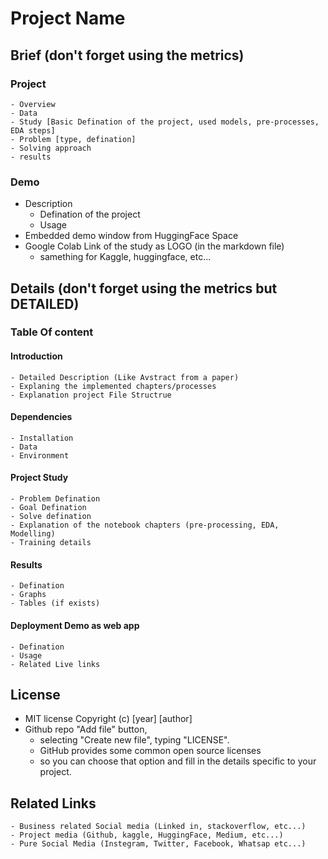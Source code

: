 # Project Name

## Brief (don't forget using the metrics)
### Project 
    - Overview
    - Data
    - Study [Basic Defination of the project, used models, pre-processes, EDA steps]
    - Problem [type, defination]
    - Solving approach
    - results

### Demo
- Description
    - Defination of the project
    - Usage
- Embedded demo window from HuggingFace Space
- Google Colab Link of the study as LOGO (in the markdown file)
    - samething for Kaggle, huggingface, etc...

## Details (don't forget using the metrics but DETAILED)
### Table Of content
#### Introduction
    - Detailed Description (Like Avstract from a paper)
    - Explaning the implemented chapters/processes
    - Explanation project File Structrue
#### Dependencies
    - Installation
    - Data
    - Environment
#### Project Study
    - Problem Defination
    - Goal Defination
    - Solve defination
    - Explanation of the notebook chapters (pre-processing, EDA, Modelling)
    - Training details
#### Results
    - Defination
    - Graphs
    - Tables (if exists)
#### Deployment Demo as web app
    - Defination
    - Usage
    - Related Live links
## License
- MIT license Copyright (c) [year] [author]
- Github repo "Add file" button,
    - selecting "Create new file", typing "LICENSE". 
    - GitHub provides some common open source licenses  
    - so you can choose that option and fill in the details specific to your project.

## Related Links
    - Business related Social media (Linked in, stackoverflow, etc...)
    - Project media (Github, kaggle, HuggingFace, Medium, etc...)
    - Pure Social Media (Instegram, Twitter, Facebook, Whatsap etc...)